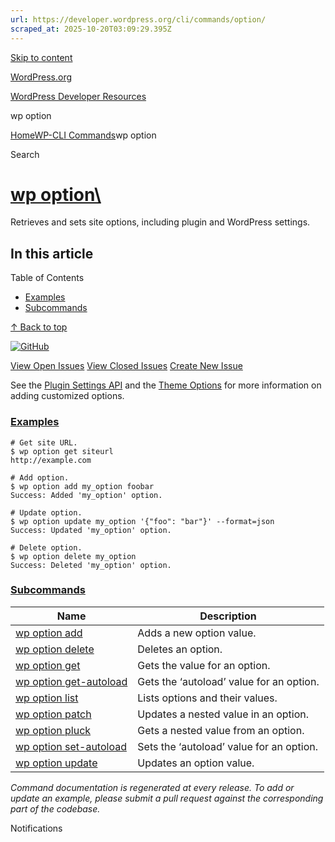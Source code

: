 ```yaml
---
url: https://developer.wordpress.org/cli/commands/option/
scraped_at: 2025-10-20T03:09:29.395Z
---
```


[Skip to content](https://developer.wordpress.org/cli/commands/option/#wp--skip-link--target)

[WordPress.org](https://wordpress.org/)

[WordPress Developer Resources](https://developer.wordpress.org/)

wp option


[Home](https://developer.wordpress.org/)[WP-CLI Commands](https://developer.wordpress.org/cli/commands/)wp option

Search

# [wp option\  <command>](https://developer.wordpress.org/cli/commands/option/)

Retrieves and sets site options, including plugin and WordPress settings.

## In this article

Table of Contents

- [Examples](https://developer.wordpress.org/cli/commands/option/#examples)
- [Subcommands](https://developer.wordpress.org/cli/commands/option/#subcommands)

[↑ Back to top](https://developer.wordpress.org/cli/commands/option/#wp--skip-link--target)

[![GitHub](https://make.wordpress.org/cli/wp-content/plugins/wporg-cli/assets/images/github-mark.svg)](https://github.com/wp-cli/entity-command)

[View Open Issues](https://github.com/login?return_to=%2Fissues%3Fq%3Dlabel%3Acommand%3Aoption+sort%3Aupdated-desc+org%3Awp-cli+is%3Aopen) [View Closed Issues](https://github.com/login?return_to=%2Fissues%3Fq%3Dlabel%3Acommand%3Aoption+sort%3Aupdated-desc+org%3Awp-cli+is%3Aclosed) [Create New Issue](https://github.com/wp-cli/entity-command/issues/new)

See the [Plugin Settings API](https://developer.wordpress.org/plugins/settings/settings-api/) and the [Theme Options](https://developer.wordpress.org/themes/customize-api/) for more information on adding customized options.

### [Examples](https://developer.wordpress.org/cli/commands/option/\#examples)

```
# Get site URL.
$ wp option get siteurl
http://example.com

# Add option.
$ wp option add my_option foobar
Success: Added 'my_option' option.

# Update option.
$ wp option update my_option '{"foo": "bar"}' --format=json
Success: Updated 'my_option' option.

# Delete option.
$ wp option delete my_option
Success: Deleted 'my_option' option.

```

### [Subcommands](https://developer.wordpress.org/cli/commands/option/\#subcommands)

| Name | Description |
| --- | --- |
| [wp option add](https://developer.wordpress.org/cli/commands/option/add/) | Adds a new option value. |
| [wp option delete](https://developer.wordpress.org/cli/commands/option/delete/) | Deletes an option. |
| [wp option get](https://developer.wordpress.org/cli/commands/option/get/) | Gets the value for an option. |
| [wp option get-autoload](https://developer.wordpress.org/cli/commands/option/get-autoload/) | Gets the ‘autoload’ value for an option. |
| [wp option list](https://developer.wordpress.org/cli/commands/option/list/) | Lists options and their values. |
| [wp option patch](https://developer.wordpress.org/cli/commands/option/patch/) | Updates a nested value in an option. |
| [wp option pluck](https://developer.wordpress.org/cli/commands/option/pluck/) | Gets a nested value from an option. |
| [wp option set-autoload](https://developer.wordpress.org/cli/commands/option/set-autoload/) | Sets the ‘autoload’ value for an option. |
| [wp option update](https://developer.wordpress.org/cli/commands/option/update/) | Updates an option value. |

_Command documentation is regenerated at every release. To add or update an example, please submit a pull request against the corresponding part of the codebase._

Notifications